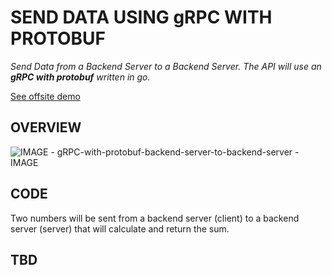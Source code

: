 # SEND DATA USING gRPC WITH PROTOBUF
  
_Send Data
from a Backend Server to a Backend Server.
The API will use an **gRPC with protobuf**
written in go._

[See offsite demo](http://www.jeffdecola.com/my-frontend-and-backend-api-examples/index.php?page=gRPC-with-protobuf-backend-server-to-backend-server)

## OVERVIEW

![IMAGE - gRPC-with-protobuf-backend-server-to-backend-server - IMAGE](../../../docs/pics/gRPC-with-protobuf-backend-server-to-backend-serverr.jpg)

## CODE

Two numbers will be
sent from a backend server (client)
to a backend server (server)
that will calculate
and return the sum.

## TBD
